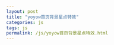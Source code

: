 ```yaml
---
layout: post
title: "yoyow首页背景星点特效"
categories: js
tags: js
permalink: /js/yoyow首页背景星点特效.html
---
```

<canvas id="canvas" class="" style="background-color:black" width="650px"  height="500px" style="width:650px;height:500px">
<script src="{{ "/src/js/yoyow首页背景星点特效/sprite_animate.js" | relative_url }}"></script>